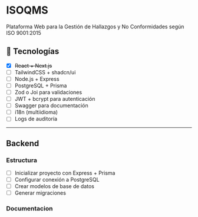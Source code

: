 # ISOQMS
Plataforma Web para la Gestión de Hallazgos y No Conformidades según ISO 9001:2015


## 🚀 Tecnologías
- [X] ~~React + Next.js~~
- [ ] TailwindCSS + shadcn/ui
- [ ] Node.js + Express
- [ ] PostgreSQL + Prisma
- [ ] Zod o Joi para validaciones
- [ ] JWT + bcrypt para autenticación
- [ ] Swagger para documentación
- [ ] i18n (multiidioma)
- [ ] Logs de auditoría

---

## Backend
### Estructura
- [ ] Inicializar proyecto con Express + Prisma
- [ ] Configurar conexión a PostgreSQL
- [ ] Crear modelos de base de datos
- [ ] Generar migraciones

### Documentacion
